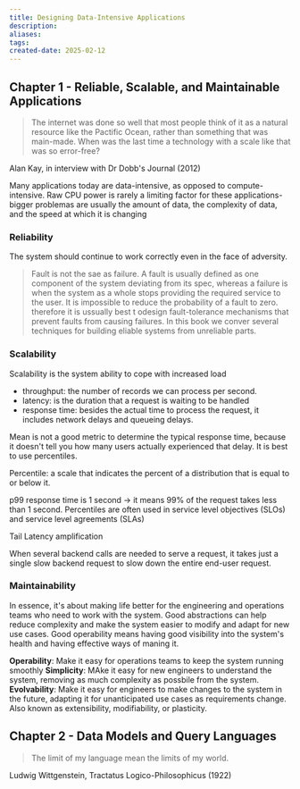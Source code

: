 ```yaml
---
title: Designing Data-Intensive Applications
description: 
aliases: 
tags: 
created-date: 2025-02-12
---
```




## Chapter 1 - Reliable, Scalable, and Maintainable Applications

> The internet was done so well that most people think of it as a natural resource like the Pactific Ocean, rather than something that was main-made. When was the last time a technology with a scale like that was so error-free?

Alan Kay, in interview with Dr Dobb's Journal (2012)


Many applications today are data-intensive, as opposed to compute-intensive. Raw CPU power is rarely a limiting factor for these applications- bigger problemas are usually the amount of data, the complexity of data, and the speed at which it is changing


### Reliability 
The system should continue to work correctly even in the face of adversity.


> Fault is not the sae as failure. A fault is usually defined as one component of the system deviating from its spec, whereas a failure is when the system as a whole stops providing the required service to the user. It is impossible to reduce the probability of a fault to zero. therefore it is ussually best t odesign fault-tolerance mechanisms that prevent faults from causing failures. In this book we conver several techniques for building eliable systems from unreliable parts.


### Scalability 
Scalability is the system ability to cope with increased load

- throughput: the number of records we can process per second.
- latency: is the duration that a request is waiting to be handled
- response time: besides the actual time to process the request, it includes network delays and queueing delays.

Mean is not a good metric to determine the typical response time, because it doesn't tell you how many users actually experienced that delay. It is best to use percentiles.


Percentile: a scale that indicates the percent of a distribution that is equal to or below it.

p99 response time is 1 second -> it means 99% of the request takes less than 1 second.
Percentiles are often used in service level objectives (SLOs) and service level agreements (SLAs)


Tail Latency amplification

When several backend calls are needed to serve a request, it takes just a single slow backend request to slow down the entire end-user request.

### Maintainability
In essence, it's about making life better for the engineering and operations teams who need to work with the system. Good abstractions can help reduce complexity and make the system easier to modify and adapt for new use cases. Good operability means having good visibility into the system's health and having effective ways of maning it.


**Operability**: Make it easy for operations teams to keep the system running smoothly
**Simplicity**: MAke it easy for new engineers to understand the system, removing as much complexity as possbile from the system.
**Evolvability**: Make it easy for engineers to make changes to the system in the future, adapting it for unanticipated use cases as requirements change. Also known as extensibility, modifiability, or plasticity.




## Chapter 2 - Data Models and Query Languages

> The limit of my language mean the limits of my world.

Ludwig Wittgenstein, Tractatus Logico-Philosophicus (1922)


